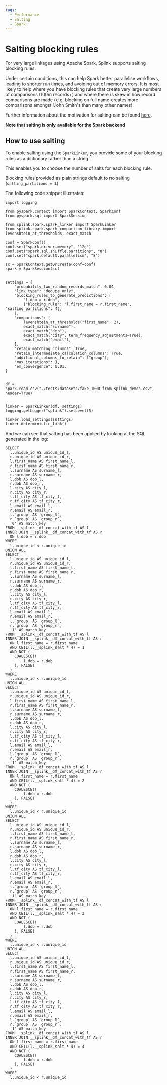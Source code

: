 ```yaml
---
tags:
  - Performance
  - Salting
  - Spark
---
```


# Salting blocking rules

For very large linkages using Apache Spark, Splink supports salting blocking rules.

Under certain conditions, this can help Spark better parallelise workflows, leading to shorter run times, and avoiding out of memory errors. It is most likely to help where you have blocking rules that create very large numbers of comparisons (100m records+) and where there is skew in how record comparisons are made (e.g. blocking on full name creates more comparisons amongst 'John Smith's than many other names).

Further information about the motivation for salting can be found [here](https://github.com/moj-analytical-services/splink/issues/527).

**Note that salting is only available for the Spark backend**

## How to use salting

To enable salting using the `SparkLinker`, you provide some of your blocking rules as a dictionary rather than a string.

This enables you to choose the number of salts for each blocking rule.

Blocking rules provided as plain strings default to no salting (`salting_partitions = 1`)

The following code snippet illustrates:

```
import logging

from pyspark.context import SparkContext, SparkConf
from pyspark.sql import SparkSession

from splink.spark.spark_linker import SparkLinker
from splink.spark.spark_comparison_library import levenshtein_at_thresholds, exact_match

conf = SparkConf()
conf.set("spark.driver.memory", "12g")
conf.set("spark.sql.shuffle.partitions", "8")
conf.set("spark.default.parallelism", "8")

sc = SparkContext.getOrCreate(conf=conf)
spark = SparkSession(sc)


settings = {
    "probability_two_random_records_match": 0.01,
    "link_type": "dedupe_only",
    "blocking_rules_to_generate_predictions": [
        "l.dob = r.dob",
        {"blocking_rule": "l.first_name = r.first_name", "salting_partitions": 4},
    ],
    "comparisons": [
        levenshtein_at_thresholds("first_name", 2),
        exact_match("surname"),
        exact_match("dob"),
        exact_match("city", term_frequency_adjustments=True),
        exact_match("email"),
    ],
    "retain_matching_columns": True,
    "retain_intermediate_calculation_columns": True,
    "additional_columns_to_retain": ["group"],
    "max_iterations": 1,
    "em_convergence": 0.01,
}


df = spark.read.csv("./tests/datasets/fake_1000_from_splink_demos.csv", header=True)


linker = SparkLinker(df, settings)
logging.getLogger("splink").setLevel(5)

linker.load_settings(settings)
linker.deterministic_link()

```

And we can see that salting has been applied by looking at the SQL generated in the log:

```
SELECT
  l.unique_id AS unique_id_l,
  r.unique_id AS unique_id_r,
  l.first_name AS first_name_l,
  r.first_name AS first_name_r,
  l.surname AS surname_l,
  r.surname AS surname_r,
  l.dob AS dob_l,
  r.dob AS dob_r,
  l.city AS city_l,
  r.city AS city_r,
  l.tf_city AS tf_city_l,
  r.tf_city AS tf_city_r,
  l.email AS email_l,
  r.email AS email_r,
  l.`group` AS `group_l`,
  r.`group` AS `group_r`,
  '0' AS match_key
FROM __splink__df_concat_with_tf AS l
INNER JOIN __splink__df_concat_with_tf AS r
  ON l.dob = r.dob
WHERE
  l.unique_id < r.unique_id
UNION ALL
SELECT
  l.unique_id AS unique_id_l,
  r.unique_id AS unique_id_r,
  l.first_name AS first_name_l,
  r.first_name AS first_name_r,
  l.surname AS surname_l,
  r.surname AS surname_r,
  l.dob AS dob_l,
  r.dob AS dob_r,
  l.city AS city_l,
  r.city AS city_r,
  l.tf_city AS tf_city_l,
  r.tf_city AS tf_city_r,
  l.email AS email_l,
  r.email AS email_r,
  l.`group` AS `group_l`,
  r.`group` AS `group_r`,
  '1' AS match_key
FROM __splink__df_concat_with_tf AS l
INNER JOIN __splink__df_concat_with_tf AS r
  ON l.first_name = r.first_name
  AND CEIL(l.__splink_salt * 4) = 1
  AND NOT (
    COALESCE((
        l.dob = r.dob
    ), FALSE)
  )
WHERE
  l.unique_id < r.unique_id
UNION ALL
SELECT
  l.unique_id AS unique_id_l,
  r.unique_id AS unique_id_r,
  l.first_name AS first_name_l,
  r.first_name AS first_name_r,
  l.surname AS surname_l,
  r.surname AS surname_r,
  l.dob AS dob_l,
  r.dob AS dob_r,
  l.city AS city_l,
  r.city AS city_r,
  l.tf_city AS tf_city_l,
  r.tf_city AS tf_city_r,
  l.email AS email_l,
  r.email AS email_r,
  l.`group` AS `group_l`,
  r.`group` AS `group_r`,
  '1' AS match_key
FROM __splink__df_concat_with_tf AS l
INNER JOIN __splink__df_concat_with_tf AS r
  ON l.first_name = r.first_name
  AND CEIL(l.__splink_salt * 4) = 2
  AND NOT (
    COALESCE((
        l.dob = r.dob
    ), FALSE)
  )
WHERE
  l.unique_id < r.unique_id
UNION ALL
SELECT
  l.unique_id AS unique_id_l,
  r.unique_id AS unique_id_r,
  l.first_name AS first_name_l,
  r.first_name AS first_name_r,
  l.surname AS surname_l,
  r.surname AS surname_r,
  l.dob AS dob_l,
  r.dob AS dob_r,
  l.city AS city_l,
  r.city AS city_r,
  l.tf_city AS tf_city_l,
  r.tf_city AS tf_city_r,
  l.email AS email_l,
  r.email AS email_r,
  l.`group` AS `group_l`,
  r.`group` AS `group_r`,
  '1' AS match_key
FROM __splink__df_concat_with_tf AS l
INNER JOIN __splink__df_concat_with_tf AS r
  ON l.first_name = r.first_name
  AND CEIL(l.__splink_salt * 4) = 3
  AND NOT (
    COALESCE((
        l.dob = r.dob
    ), FALSE)
  )
WHERE
  l.unique_id < r.unique_id
UNION ALL
SELECT
  l.unique_id AS unique_id_l,
  r.unique_id AS unique_id_r,
  l.first_name AS first_name_l,
  r.first_name AS first_name_r,
  l.surname AS surname_l,
  r.surname AS surname_r,
  l.dob AS dob_l,
  r.dob AS dob_r,
  l.city AS city_l,
  r.city AS city_r,
  l.tf_city AS tf_city_l,
  r.tf_city AS tf_city_r,
  l.email AS email_l,
  r.email AS email_r,
  l.`group` AS `group_l`,
  r.`group` AS `group_r`,
  '1' AS match_key
FROM __splink__df_concat_with_tf AS l
INNER JOIN __splink__df_concat_with_tf AS r
  ON l.first_name = r.first_name
  AND CEIL(l.__splink_salt * 4) = 4
  AND NOT (
    COALESCE((
        l.dob = r.dob
    ), FALSE)
  )
WHERE
  l.unique_id < r.unique_id
```
